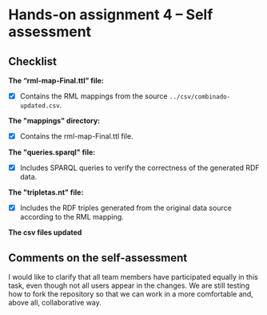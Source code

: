# Hands-on assignment 4 – Self assessment

## Checklist

**The “rml-map-Final.ttl” file:**

- [X] Contains the RML mappings from the source `../csv/combinado-updated.csv`.

**The "mappings" directory:**

- [X] Contains the rml-map-Final.ttl file.

**The "queries.sparql" file:**

- [X] Includes SPARQL queries to verify the correctness of the generated RDF data.

**The "tripletas.nt" file:**

- [X] Includes the RDF triples generated from the original data source according to the RML mapping.

**The csv files updated**



## Comments on the self-assessment
I would like to clarify that all team members have participated equally in this task, even though not all users appear in the changes. We are still testing how to fork the repository so that we can work in a more comfortable and, above all, collaborative way.